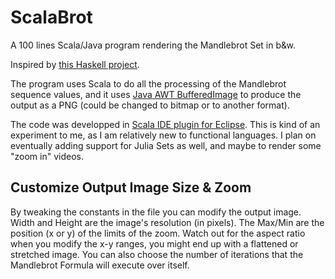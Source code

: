 # ScalaBrot

A 100 lines Scala/Java program rendering the Mandlebrot Set in b&amp;w. 

Inspired by [this Haskell project](https://github.com/cies/haskell-fractal).

The program uses Scala to do all the processing of the Mandlebrot sequence values, and it uses [Java AWT BufferedImage](https://docs.oracle.com/javase/7/docs/api/java/awt/image/BufferedImage.html) to produce the output as a PNG (could be changed to bitmap or to another format).

The code was developped in [Scala IDE plugin for Eclipse](http://scala-ide.org/). This is kind of an experiment to me, as I am relatively new to functional languages. I plan on eventually adding support for Julia Sets as well, and maybe to render some "zoom in" videos.

## Customize Output Image Size & Zoom

By tweaking the constants in the file you can modify the output image. Width and Height are the image's resolution (in pixels). The Max/Min are the position (x or y) of the limits of the zoom. Watch out for the aspect ratio when you modify the x-y ranges, you might end up with a flattened or stretched image. You can also choose the number of iterations that the Mandlebrot Formula will execute over itself. 
